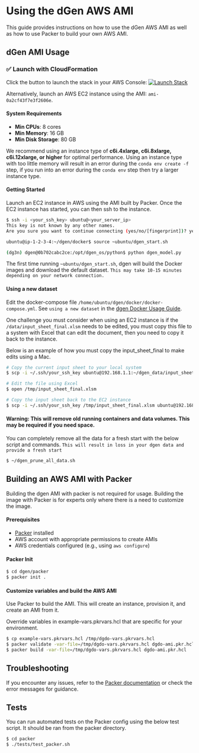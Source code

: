 # Using the dGen AWS AMI

This guide provides instructions on how to use the dGen AWS AMI as well as how to use Packer to build your own AWS AMI.

## dGen AMI Usage

### ✅ Launch with CloudFormation

Click the button to launch the stack in your AWS Console: [![Launch Stack](https://img.shields.io/badge/Launch%20Stack-CloudFormation-blue?logo=amazon-aws)](https://console.aws.amazon.com/cloudformation/home#/stacks/create/review?templateURL=https://your-s3-bucket.s3.amazonaws.com/nrel-dgen-aws-quick-start.yaml&stackName=NREL-dgen-quickStart)

Alternatively, launch an AWS EC2 instance using the AMI: `ami-0a2cf43f7e3f2606e`.

#### System Requirements

- **Min CPUs**: 8 cores
- **Min Memory**: 16 GB
- **Min Disk Storage**: 80 GB

We recommend using an instance type of **c6i.4xlarge, c6i.8xlarge, c6i.12xlarge, or higher** for optimal performance. Using an instance type with too little memory will result in an error during the `conda env create -f` step, if you run into an error during the `conda env` step then try a larger instance type.

#### Getting Started

Launch an EC2 instance in AWS using the AMI built by Packer.  Once the EC2 instance has started, you can then ssh to the instance.

```bash
$ ssh -i <your_ssh_key> ubuntu@<your_server_ip>
This key is not known by any other names.
Are you sure you want to continue connecting (yes/no/[fingerprint])? yes
```
```bash
ubuntu@ip-1-2-3-4:~/dgen/docker$ source ~ubuntu/dgen_start.sh
```
```bash
(dg3n) dgen@0b702cabc2ce:/opt/dgen_os/python$ python dgen_model.py
```

 The first time running `~ubuntu/dgen_start.sh`, dgen will build the Docker images and download the default dataset.  `This may take 10-15 minutes depending on your network connection.`

#### Using a new dataset

Edit the docker-compose file `/home/ubuntu/dgen/docker/docker-compose.yml`.  See `using a new dataset` in the [dgen Docker Usage Guide](../docker/README.md).

One challenge you must consider when using an EC2 instance is if the `/data/input_sheet_final.xlsm` needs to be edited, you must copy this file to a system with Excel that can edit the document, then you need to copy it back to the instance.

Below is an example of how you must copy the input_sheet_final to make edits using a Mac.

```bash
# Copy the current input sheet to your local system
$ scp -i ~/.ssh/your_ssh_key ubuntu@192.168.1.1:~/dgen_data/input_sheet_final.xlsm /tmp/input_sheet_final.xlsm

# Edit the file using Excel
$ open /tmp/input_sheet_final.xlsm

# Copy the input sheet back to the EC2 instance
$ scp -i ~/.ssh/your_ssh_key /tmp/input_sheet_final.xlsm ubuntu@192.168.1.1:~/dgen_data/input_sheet_final.xlsm
```

#### Warning: This will remove old running containers and data volumes.  This may be required if you need space.

You can completely remove all the data for a fresh start with the below script and commands. `This will result in loss in your dgen data and provide a fresh start`

```bash
$ ~/dgen_prune_all_data.sh
```

## Building an AWS AMI with Packer

Building the dgen AMI with packer is not required for usage. Building the image with Packer is for experts only where there is a need to customize the image.

#### Prerequisites

- [Packer](https://www.packer.io/downloads) installed
- AWS account with appropriate permissions to create AMIs
- AWS credentials configured (e.g., using `aws configure`)

#### Packer Init

```bash
$ cd dgen/packer
$ packer init .
```

#### Customize variables and build the AWS AMI

Use Packer to build the AMI. This will create an instance, provision it, and create an AMI from it.

Override variables in example-vars.pkrvars.hcl that are specific for your environment.

```bash
$ cp example-vars.pkrvars.hcl /tmp/dgdo-vars.pkrvars.hcl
$ packer validate -var-file=/tmp/dgdo-vars.pkrvars.hcl dgdo-ami.pkr.hcl
$ packer build -var-file=/tmp/dgdo-vars.pkrvars.hcl dgdo-ami.pkr.hcl
```

## Troubleshooting

If you encounter any issues, refer to the [Packer documentation](https://www.packer.io/docs) or check the error messages for guidance.

## Tests

You can run automated tests on the Packer config using the below test script.  It should be ran from the packer directory.

```bash
$ cd packer
$ ./tests/test_packer.sh
```
